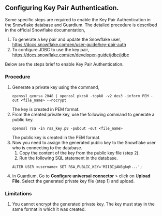## Configuring Key Pair Authentication.

Some specific steps are required to enable the Key Pair Authentication in the Snowflake database
and Guardium. The detailed procedure is described in the official Snowflake documentation,
1. To generate a key pair and update the Snowflake user, https://docs.snowflake.com/en/user-guide/key-pair-auth
2. To configure JDBC to use the key pair, https://docs.snowflake.com/en/developer-guide/jdbc/jdbc

Below are the steps brief to enable Key Pair Authentication.

### Procedure

1. Generate a private key using the command,
    ```shell
    openssl genrsa 2048 | openssl pkcs8 -topk8 -v2 des3 -inform PEM -out <file_name> --nocrypt 
    ```
   The key is created in PEM format.
2. From the created private key, use the following command to generate a public key.
    ```shell
    openssl rsa -in rsa_key.p8 -pubout -out <file_name> 
    ```
   The public key is created in the PEM format.
3. Now you need to assign the generated public key to the Snowflake user who is connecting to the database.
    1. Copy the content of the key from the public key file (step 2).
    2. Run the following SQL statement in the database.
   ```shell
   ALTER USER <username> SET RSA_PUBLIC_KEY='MIIBIjANBgkqh...';
   ```
4. In Guardium, Go to **Configure universal connector** > click on **Upload File**. Select the
   generated private key file (step 1) and upload.

### Limitations

1. You cannot encrypt the generated private key. The key must stay in the same format in which it was created.